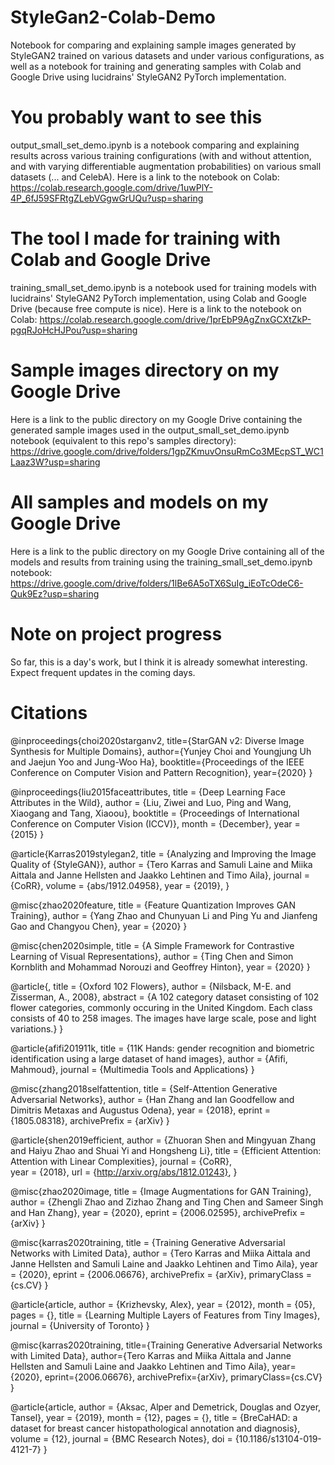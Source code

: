 # StyleGan2-Colab-Demo
Notebook for comparing and explaining sample images generated by StyleGAN2 trained on various datasets and under various configurations, as well as a notebook for training and generating samples with Colab and Google Drive using lucidrains' StyleGAN2 PyTorch implementation.

# You probably want to see this
output_small_set_demo.ipynb is a notebook comparing and explaining results across various training configurations (with and without attention,
and with varying differentiable augmentation probabilities) on various small datasets (... and CelebA). Here is a link to the
notebook on Colab:
https://colab.research.google.com/drive/1uwPlY-4P_6fJ59SFRtgZLebVGgwGrUQu?usp=sharing

# The tool I made for training with Colab and Google Drive
training_small_set_demo.ipynb is a notebook used for training models with lucidrains' StyleGAN2 PyTorch implementation, using Colab
and Google Drive (because free compute is nice). Here is a link to the notebook on Colab:
https://colab.research.google.com/drive/1prEbP9AgZnxGCXtZkP-pgqRJoHcHJPou?usp=sharing

# Sample images directory on my Google Drive
Here is a link to the public directory on my Google Drive containing the generated sample images used in the
output_small_set_demo.ipynb notebook (equivalent to this repo's samples directory):
https://drive.google.com/drive/folders/1gpZKmuvOnsuRmCo3MEcpST_WC1Laaz3W?usp=sharing

# All samples and models on my Google Drive
Here is a link to the public directory on my Google Drive containing all of the models and results from training using the
training_small_set_demo.ipynb notebook:
https://drive.google.com/drive/folders/1lBe6A5oTX6SuIg_iEoTcOdeC6-Quk9Ez?usp=sharing

# Note on project progress
So far, this is a day's work, but I think it is already somewhat interesting. Expect frequent updates in the coming days.
# Citations
@inproceedings{choi2020starganv2,
  title={StarGAN v2: Diverse Image Synthesis for Multiple Domains},
  author={Yunjey Choi and Youngjung Uh and Jaejun Yoo and Jung-Woo Ha},
  booktitle={Proceedings of the IEEE Conference on Computer Vision and Pattern Recognition},
  year={2020}
}

@inproceedings{liu2015faceattributes,
 title = {Deep Learning Face Attributes in the Wild},
 author = {Liu, Ziwei and Luo, Ping and Wang, Xiaogang and Tang, Xiaoou},
 booktitle = {Proceedings of International Conference on Computer Vision (ICCV)},
 month = {December},
 year = {2015} 
}

@article{Karras2019stylegan2,
  title   = {Analyzing and Improving the Image Quality of {StyleGAN}},
  author  = {Tero Karras and Samuli Laine and Miika Aittala and Janne Hellsten and Jaakko Lehtinen and Timo Aila},
  journal = {CoRR},
  volume  = {abs/1912.04958},
  year    = {2019},
}

@misc{zhao2020feature,
    title   = {Feature Quantization Improves GAN Training},
    author  = {Yang Zhao and Chunyuan Li and Ping Yu and Jianfeng Gao and Changyou Chen},
    year    = {2020}
}

@misc{chen2020simple,
    title   = {A Simple Framework for Contrastive Learning of Visual Representations},
    author  = {Ting Chen and Simon Kornblith and Mohammad Norouzi and Geoffrey Hinton},
    year    = {2020}
}

@article{,
  title     = {Oxford 102 Flowers},
  author    = {Nilsback, M-E. and Zisserman, A., 2008},
  abstract  = {A 102 category dataset consisting of 102 flower categories, commonly occuring in the United Kingdom. Each class consists of 40 to 258 images. The images have large scale, pose and light variations.}
}

@article{afifi201911k,
  title   = {11K Hands: gender recognition and biometric identification using a large dataset of hand images},
  author  = {Afifi, Mahmoud},
  journal = {Multimedia Tools and Applications}
}

@misc{zhang2018selfattention,
    title   = {Self-Attention Generative Adversarial Networks},
    author  = {Han Zhang and Ian Goodfellow and Dimitris Metaxas and Augustus Odena},
    year    = {2018},
    eprint  = {1805.08318},
    archivePrefix = {arXiv}
}

@article{shen2019efficient,
  author    = {Zhuoran Shen and
               Mingyuan Zhang and
               Haiyu Zhao and
               Shuai Yi and
               Hongsheng Li},
  title     = {Efficient Attention: Attention with Linear Complexities},
  journal   = {CoRR},  
  year      = {2018},
  url       = {http://arxiv.org/abs/1812.01243},
}

@misc{zhao2020image,
    title  = {Image Augmentations for GAN Training},
    author = {Zhengli Zhao and Zizhao Zhang and Ting Chen and Sameer Singh and Han Zhang},
    year   = {2020},
    eprint = {2006.02595},
    archivePrefix = {arXiv}
}

@misc{karras2020training,
    title   = {Training Generative Adversarial Networks with Limited Data},
    author  = {Tero Karras and Miika Aittala and Janne Hellsten and Samuli Laine and Jaakko Lehtinen and Timo Aila},
    year    = {2020},
    eprint  = {2006.06676},
    archivePrefix = {arXiv},
    primaryClass = {cs.CV}
}

@article{article,
author = {Krizhevsky, Alex},
year = {2012},
month = {05},
pages = {},
title = {Learning Multiple Layers of Features from Tiny Images},
journal = {University of Toronto}
}

@misc{karras2020training,
    title={Training Generative Adversarial Networks with Limited Data},
    author={Tero Karras and Miika Aittala and Janne Hellsten and Samuli Laine and Jaakko Lehtinen and Timo Aila},
    year={2020},
    eprint={2006.06676},
    archivePrefix={arXiv},
    primaryClass={cs.CV}
}

@article{article,
author = {Aksac, Alper and Demetrick, Douglas and Ozyer, Tansel},
year = {2019},
month = {12},
pages = {},
title = {BreCaHAD: a dataset for breast cancer histopathological annotation and diagnosis},
volume = {12},
journal = {BMC Research Notes},
doi = {10.1186/s13104-019-4121-7}
}
